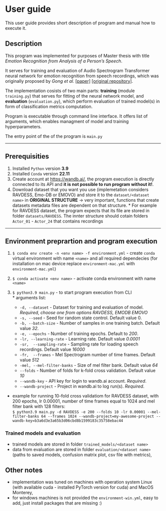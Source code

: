 # **User guide**
This user guide provides short description of program and manual how to execute it. 

## **Description**

This program was implemented for purposes of Master thesis with title *Emotion Recognition from Analysis of a Person’s Speech*. 

It serves for training and evaluation of Audio Spectrogram Transformer neural network for emotion recognition from speech recordings, which was originally proposed by *Gong et al.* [\[paper\]](https://arxiv.org/abs/2104.01778) [\[original repository\]](https://github.com/YuanGongND/ast).

The implementation cosists of two main parts: **training** (module `training.py`) that serves for fitting of the neural network model, and **evaluation** (`evaluation.py`), which perform evaluation of trained model(s) in form of classification metrics computation.

Program is executable through command line interface. It offers list of arguments, which enables managment of model and training hyperparameters.

The entry point of the of the program is `main.py`

---

## **Prerequisities**
  1. Installed `Python` version **3.9**
  2. Installed `Conda` version **22.11**
  3. Create account at https://wandb.ai/, the program execution is directly connected to its API and **it is not possible to run program without it!**.
  4. Download dataset that you want you use (implemetation considers RAVDESS, Emo-DB or EMOVO) and store it to the `dataset/<dataset name>` in **ORIGINAL STRUCTURE** -> very important, functions that create datasets metadata files are dependent on that structure.
    * For example for RAVDESS dataset, the program expects that its file are stored in folder `datasets/RAVDESS`. The innter structure should cotain folders `Actor_01` - `Actor_24` that contains recordings  

---

## **Environment preprartion and program execution**
  1.  ```$ conda env create -n <env name> -f environment.yml``` - create `conda` virtual environment with name `<name>` and all required dependecies (for installation on mac device replace `environment-mac.yml` with `environment-mac.yml`)

  2. ```$ conda activate <env name>``` - activate conda environment with name `<name>`

  3. ```$ python3.9 main.py``` - to start program execution from CLI    
    * arguments list:
      * `-d, --dataset`  - Dataset for training and evaluation of model. *Required, choose one from options RAVDESS, EMODB EMOVO* 
      * `-s, --seed`     -  Seed for random state control. Default value 0. 
      * `-b, --batch-size` -  Number of samples in one training batch. Default value *32*.
      * `-e, --epochs`    -  Number of training epochs. Default to *200*.
      * `-lr, --learning-rate` - Learning rate. Default value *0.0001* 
      * `-sr,  --sampling-rate` - Sampling rate for loading speech recordings. Default value *16000*
      * `-fr,  --frames` - Mel Spectrogram number of time frames. Default value *512*
      * `-mel, --mel-filter-banks` - Size of mel filter bank. Default value *64*
      * `--folds`        - Number of folds for k-fold cross validation. Default value *10*
      * `--wandb-key`    - API key for login to wandb.ai account. *Required*.
      * `--wandb-project` - Project in wandb.ai to log run(s). *Required*.
    
  * example for running 10-fold cross validatiom for RAVDESS dataset, with 200 epochs, lr 0.00001, number of time frames equal to 1024 and mel filter bank with 128 filters:     
  ```$ python3.9 main.py -d RAVDESS -e 200 --folds 10 -lr 0.00001 --mel-filter-banks 64 --frames 1024 --wandb-project=my-awesome-project --wandb-key=b3a6d3e3a65b3d06cbd8b1599183c35758ebac44```


### Trained models and evaluation 
  * trained models are stored in folder `trained_models/<dataset name>`
  * data from evaluation are stored in folder `evaluation/<dataset name>` (paths to saved models, confusion matrix plot, csv file with metrics),



## Other notes
  * implementation was tuned on machines with operation system Linux (with available cuda - installed PyTorch version for cuda) and MacOS Monterey, 
  * for windows machines is not provided the `environment-win.yml`, easy to add, just install packages that are missing :)